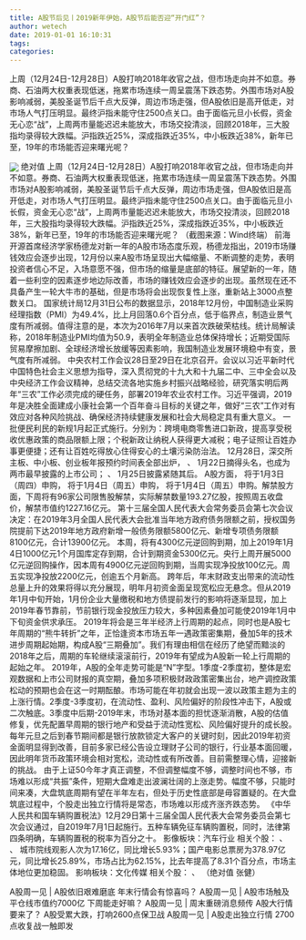 ```yaml
---
title: A股节后见丨2019新年伊始，A股节后能否迎“开门红”？
author: wetech
date: 2019-01-01 16:10:31
tags: 
categories: 
---
```

上周（12月24日-12月28日）A股打响2018年收官之战，但市场走向并不如意。券商、石油两大权重表现低迷，拖累市场连续一周呈震荡下跌态势。外围市场对A股影响减弱，美股圣诞节后千点大反弹，周边市场走强，但A股依旧是高开低走，对市场人气打压明显。最终沪指未能守住2500点关口。由于面临元旦小长假，资金无心恋“战”，上周两市量能迟迟未能放大，市场交投清淡，回顾2018年，三大股指均录得较大跌幅。沪指跌近25%，深成指跌近35%，中小板跌近38%，新年已至，19年的市场能否迎来曙光呢？
<!-- more -->
<img align="center" border="0" src="http://invest-images-external.cbndata.org/5LiA6LSiQUJT/images/26337d4c13cefeae654b1f753cb8ac9e0ea906e8.png" />
绝对值
上周（12月24日-12月28日）A股打响2018年收官之战，但市场走向并不如意。券商、石油两大权重表现低迷，拖累市场连续一周呈震荡下跌态势。外围市场对A股影响减弱，美股圣诞节后千点大反弹，周边市场走强，但A股依旧是高开低走，对市场人气打压明显。最终沪指未能守住2500点关口。由于面临元旦小长假，资金无心恋“战”，上周两市量能迟迟未能放大，市场交投清淡，回顾2018年，三大股指均录得较大跌幅。沪指跌近25%，深成指跌近35%，中小板跌近38%，新年已至，19年的市场能否迎来曙光呢？
（截图来源：Wind终端）
前海开源首席经济学家杨德龙对新一年的A股市场态度乐观，杨德龙指出，2019市场赚钱效应会逐步出现，12月份以来A股市场呈现出大幅缩量、不断调整的走势，表明投资者信心不足，入场意愿不强，但市场的缩量是底部的特征。展望新的一年，随着一些利空的因素逐步地边际改善，市场的赚钱效应会逐步的出现。虽然现在还不具备产生一轮大牛市的基础，但是市场将会出现恢复性上涨，重新站上3000点整数关口。
国家统计局12月31日公布的数据显示，2018年12月份，中国制造业采购经理指数（PMI）为49.4%，比上月回落0.6个百分点，低于临界点，制造业景气度有所减弱。值得注意的是，本次为2016年7月以来首次跌破荣枯线。统计局解读称，2018年制造业PMI均值为50.9，表明全年制造业总体保持增长；近期受国际贸易摩擦加剧、全球经济增长放缓等因素影响，我国制造业发展环境稳中有变，景气度有所减弱。
中央农村工作会议28日至29日在北京召开。会议以习近平新时代中国特色社会主义思想为指导，深入贯彻党的十九大和十九届二中、三中全会以及中央经济工作会议精神，总结交流各地实施乡村振兴战略经验，研究落实明后两年“三农”工作必须完成的硬任务，部署2019年农业农村工作。习近平强调，2019年是决胜全面建成小康社会第一个百年奋斗目标的关键之年，做好“三农”工作对有效应对各种风险挑战、确保经济持续健康发展和社会大局稳定具有重大意义。
一批便民利民的新规1月起正式施行。分别为：跨境电商零售进口新政，提高享受税收优惠政策的商品限额上限；个税新政让纳税人获得更大减税；电子证照让百姓办事更便捷；还有让百姓吃得放心住得安心的土壤污染防治法。
12月28日，深交所主板、中小板、创业板年报预约时间表全部出炉，
、
1月22日摘得头名，也成为两市最早披露的上市公司；
、
1月25日披露紧随其后。
A股方面，
将于1月3日（周四）申购，
将于1月4日（周五）申购，
将于1月4日（周五）申购。解禁股方面，下周将有96家公司限售股解禁，实际解禁数量193.27亿股，按照周五收盘价，解禁市值约1227.16亿元。
第十三届全国人民代表大会常务委员会第七次会议决定：在2019年3月全国人民代表大会批准当年地方政府债务限额之前，授权国务院提前下达2019年地方政府新增一般债务限额5800亿元、新增专项债务限额8100亿元，合计13900亿元。
本周，将有4300亿元逆回购到期，加上2019年1月4日1000亿元1个月国库定存到期，合计到期资金5300亿元。央行上周开展5000亿元逆回购操作，因本周有4900亿元逆回购到期，当周实现净投放100亿元。周五实现净投放2200亿元，创逾五个月新高。
跨年后，年末财政支出带来的流动性总量上升的效果将得以充分展现，明年月初资金面呈现宽松应无悬念。但从2019年1月中旬开始，1月份企业大量缴税和地方债提前发行的影响将逐渐显现，加上2019年春节靠前，节前银行现金投放压力较大，多种因素叠加可能使2019年1月中下旬资金供求承压。
2019年将会是三年半经济上行周期的起点，同时也是A股七年周期的“熊牛转折”之年，正恰逢资本市场五年一遇政策密集期，叠加5年的技术进步周期起始期，构成A股“三期叠加”。我们有理由相信在经历了绝望而黯淡的2018年之后，周期的车轮继续滚滚前行，2019年有望成为A股新一轮上行周期的起始之年。
2019年，A股的全年走势可能是“N”字型。1季度-2季度初，整体是宏观数据和上市公司财报的真空期，叠加多项积极财政政策密集出台，地产调控政策松动的预期也会在这一时期酝酿。市场可能在年初就会出现一波以政策主题为主的上涨行情。2季度-3季度初，在流动性、盈利、风险偏好的阶段性冲击下，A股或二次触底。3季度中后期-2019年末，市场对基本面的担忧逐渐消散，A股的估值修复，优先配置早周期的银行地产和受益于流动性宽松、风险偏好提升的成长股。
每年元旦之后到春节期间都是银行放款锁定大客户的关键时刻，因此2019年初资金面明显得到改善，目前多家已经公告设立理财子公司的银行，行业基本面回暖，因此明年货币政策环境会相对宽松，流动性或有所改善。目前需整理心情，迎接新的挑战。
由于上证50今年才真正调整，不但调整幅度不够，调整时间也不够，市场难以形成“共振”条件，短期大盘难走出波澜壮阔的上涨走势。幅度不够，只能时间来凑，大盘筑底周期有望在半年左右，但处于历史性底部是毋容置疑的。在大盘筑底过程中，个股走出独立行情将是常态，市场难以形成齐涨齐跌态势。
《中华人民共和国车辆购置税法》12月29日第十三届全国人民代表大会常务委员会第七次会议通过，自2019年7月1日起施行。五种车辆免征车辆购置税，同时，法律第四条明确，车辆购置税的税率为百分之十。
影像板块：汽车行业
相关个股：
、
、
城市院线观影人次为17.16亿，同比增长5.93%；国产电影总票房为378.97亿元，同比增长25.89%，市场占比为62.15%，比去年提高了8.31个百分点，市场主体地位更加稳固。
影响板块：文化传媒
相关个股：
、
（绝对值 张健）
 
 
A股周一见 | A股依旧艰难磨底 年末行情会有惊喜吗？
A股周一见 | A股市场触及平仓线市值约7000亿 下周能走好嘛？
A股周一见 | 周末重磅消息频传 A股大行情要来了？
A股受累大跌，打响2600点保卫战
A股周一见 | A股走出独立行情 2700点收复战一触即发
